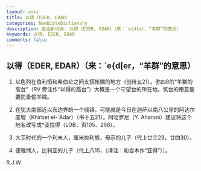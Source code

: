 ```yaml
---
layout: wiki
title: 以得（EDER, EDAR）
categories: NewBibleDictionary
description: 圣经新词典: 以得（EDER, EDAR）（来：`e{d[er，“羊群”的意思）
keywords: 以得, EDER, EDAR
comments: false
---
```


## 以得（EDER, EDAR）（来：`e{d[er，“羊群”的意思）

1. 以色列在伯利恒和希伯仑之间支搭帐棚的地方（创卅五21）。弥四8的“羊群的高台”（RV 旁注作“以得的高台”）大概是一个守望台的所在地，筑台的用意是要防备偷羊贼。

2. 在犹大南部近以东边界的一个城镇，可能就是今日在迦萨以南八公里的阿达尔废墟（Khirbet el-`Adar）（书十五21）。阿哈罗尼（Y. Aharoni）建议将这个地名改写成*亚拉得（LOB，页105、298）。

3. 大卫时代的一个利未人，属米拉利族，母示的儿子（代上廿三23，廿四30）。

4. 便雅悯人，比利亚的儿子（代上八15，〔译注：和合本作“亚得”〕）。

R.J.W.








